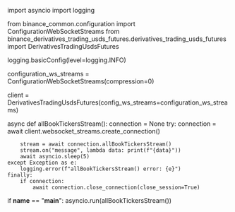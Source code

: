 import asyncio
import logging

from binance_common.configuration import ConfigurationWebSocketStreams
from binance_derivatives_trading_usds_futures.derivatives_trading_usds_futures import DerivativesTradingUsdsFutures

logging.basicConfig(level=logging.INFO)

configuration_ws_streams = ConfigurationWebSocketStreams(compression=0)

client = DerivativesTradingUsdsFutures(config_ws_streams=configuration_ws_streams)


async def allBookTickersStream():
    connection = None
    try:
        connection = await client.websocket_streams.create_connection()

        stream = await connection.allBookTickersStream()
        stream.on("message", lambda data: print(f"{data}"))
        await asyncio.sleep(5)
    except Exception as e:
        logging.error(f"allBookTickersStream() error: {e}")
    finally:
        if connection:
            await connection.close_connection(close_session=True)


if __name__ == "__main__":
    asyncio.run(allBookTickersStream())
